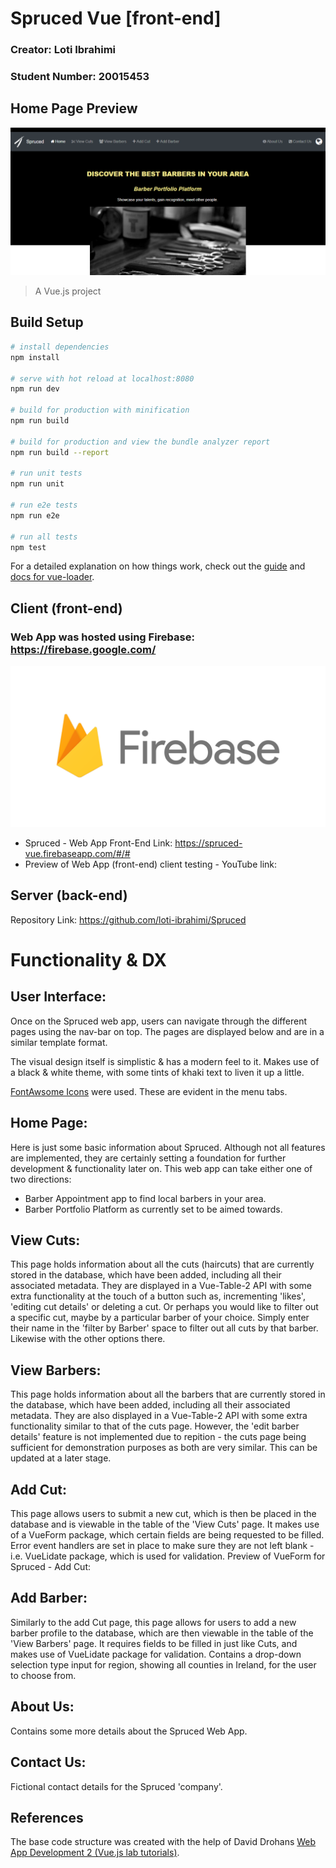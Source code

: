 # Spruced Vue [front-end]
### Creator: Loti Ibrahimi 
### Student Number: 20015453

## Home Page Preview
![alt text](https://github.com/loti-ibrahimi/Spruced-Vue/blob/master/Spruced-Homepage.png) 

> A Vue.js project

## Build Setup

``` bash
# install dependencies
npm install

# serve with hot reload at localhost:8080
npm run dev

# build for production with minification
npm run build

# build for production and view the bundle analyzer report
npm run build --report

# run unit tests
npm run unit

# run e2e tests
npm run e2e

# run all tests
npm test
```

For a detailed explanation on how things work, check out the [guide](http://vuejs-templates.github.io/webpack/) and [docs for vue-loader](http://vuejs.github.io/vue-loader).

## Client (front-end)
### Web App was hosted using Firebase: https://firebase.google.com/ 
![alt text](https://github.com/loti-ibrahimi/Spruced-Vue/blob/master/firebase.png) 
- Spruced - Web App Front-End Link: https://spruced-vue.firebaseapp.com/#/#
- Preview of Web App (front-end) client testing - YouTube link: 

## Server (back-end) 
Repository Link:
https://github.com/loti-ibrahimi/Spruced

# Functionality & DX 
## User Interface:
Once on the Spruced web app, users can navigate through the different pages using the nav-bar on top. The pages are displayed below and are in a similar template format. 

The visual design itself is simplistic & has a modern feel to it. Makes use of a black & white theme, with some tints of khaki text to liven it up a little. 

[FontAwsome Icons](http://corporate.joostrap.com/features/fontawesome-icons) were used. These are evident in the menu tabs.

## Home Page:
Here is just some basic information about Spruced. Although not all features are implemented, they are certainly setting a foundation for further development & functionality later on.
This web app can take either one of two directions:
- Barber Appointment app to find local barbers in your area.
- Barber Portfolio Platform as currently set to be aimed towards.

## View Cuts:
This page holds information about all the cuts (haircuts) that are currently stored in the database, which have been added, including all their associated metadata. They are displayed in a Vue-Table-2 API with some extra functionality at the touch of a button such as, incrementing 'likes', 'editing cut details' or deleting a cut. 
Or perhaps you would like to filter out a specific cut, maybe by a particular barber of your choice. Simply enter their name in the 'filter by Barber' space to filter out all cuts by that barber. Likewise with the other options there. 

## View Barbers:
This page holds information about all the barbers that are currently stored in the database, which have been added, including all their associated metadata. They are also displayed in a Vue-Table-2 API with some extra functionality similar to that of the cuts page. However, the 'edit barber details' feature is not implemented due to repition - the cuts page being sufficient for demonstration purposes as both are very similar. This can be updated at a later stage. 

## Add Cut:
This page allows users to submit a new cut, which is then be placed in the database and is viewable in the table of the 'View Cuts' page. It makes use of a VueForm package, which certain fields are being requested to be filled. Error event handlers are set in place to make sure they are not left blank - i.e. VueLidate package, which is used for validation. Preview of VueForm for Spruced - Add Cut:

## Add Barber:
Similarly to the add Cut page, this page allows for users to add a new barber profile to the database, which are then viewable in the table of the 'View Barbers' page. It requires fields to be filled in just like Cuts, and makes use of VueLidate package for validation. Contains a drop-down selection type input for region, showing all counties in Ireland, for the user to choose from.

## About Us:
Contains some more details about the Spruced Web App. 

## Contact Us:
Fictional contact details for the Spruced 'company'. 

 ## References 
 The base code structure was created with the help of David Drohans [Web App Development 2 (Vue.js lab tutorials)](https://ddrohan.github.io/wit-wad-2-2018/topic02-wad/index.html).




